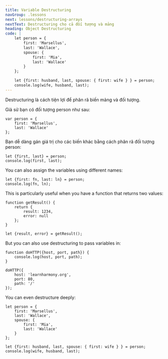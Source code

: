 ```yaml
---
title: Variable Destructuring
navGroup: .lessons
next: lessons/destructuring-arrays
nextText: Destructuring cho cả đối tượng và mảng
heading: Object Destructuring
code: |
    let person = {
        first: 'Marsellus',
        last: 'Wallace',
        spouse: {
            first: 'Mia',
            last: 'Wallace'
        }
    };

    let {first: husband, last, spouse: { first: wife } } = person;
    console.log(wife, husband, last);
---
```


 Destructuring là cách tiện lợi để phân rã biến mảng và đối tượng.

Giả sử bạn có đối tượng person như sau:
```
var person = {
    first: 'Marsellus',
    last: 'Wallace'
};
```

Bạn dễ dàng gán giá trị cho các biến khác bằng cách phân rã đối tượng person:
```
let {first, last} = person;
console.log(first, last);
```

You can also assign the variables using different names:
```
let {first: fn, last: ln} = person;
console.log(fn, ln);
```

This is particularly useful when you have a function that returns two values:
```
function getResult() {
    return {
        result: 1234,
        error: null
    };
}

let {result, error} = getResult();
```

But you can also use destructuring to pass variables in:
```
function doHTTP({host, port, path}) {
    console.log(host, port, path);
}

doHTTP({
    host: 'learnharmony.org',
    port: 80,
    path: '/'
});
```

You can even destructure deeply:
```
let person = {
    first: 'Marsellus',
    last: 'Wallace',
    spouse: {
        first: 'Mia',
        last: 'Wallace'
    }
};

let {first: husband, last, spouse: { first: wife } } = person;
console.log(wife, husband, last);
```